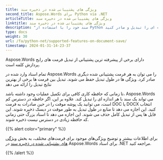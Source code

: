```yaml
---
title: ویژگی های پشتیبانی شده در ذخیره سند
second_title: Aspose.Words برای Python via .NET
articleTitle: ویژگی های پشتیبانی شده در ذخیره سند
linktitle: ویژگی های پشتیبانی شده در ذخیره سند
description: "سند خود را با استفاده از Python در هر قالب پشتیبانی شده ذخیره کنید. یک سند با هر اندازه ای را تبدیل و صادر کنید."
type: docs
weight: 30
url: /fa/python-net/supported-features-on-document-save/
timestamp: 2024-01-31-14-23-37
---
```


Aspose.Words دارای برخی از پیشرفته ترین پشتیبانی از تبدیل فرمت های رایج پردازش کلمه است.

تمام اسناد وارد شده در Aspose.Words را می توان به هر فرمت پشتیبانی شده دیگری صادر کرد. ویژگی ها در طول تبدیل حفظ می شوند. تبدیل بین فرمت ها برخی از بهترین نتایج تبدیل را ارائه می دهد

تا زمانی که حافظه کاری کافی برای تکمیل عملیات وجود داشته باشد، Aspose.Words می تواند یک سند با هر اندازه ای را تبدیل کند. علاوه بر این، اگر حافظه در دسترس کم است، می توانید یک پوشه موقت را در حین صادرات به فرمت DOC یا DOCX انتخاب کنید. این اجازه می دهد تا منابع در طول تبدیل به طور موقت در دیسک ذخیره شوند. این فایل ها پس از تبدیل کامل حذف می شوند. این اجازه می دهد تا اسناد بزرگ حتی زمانی که حافظه زیادی در دسترس نیست ذخیره شوند.

{{% alert color="primary" %}}

برای اطلاعات بیشتر و توضیح ویژگی‌های موجود برای فرمت‌های مختلف، به بخش [ویژگی های پشتیبانی شده در ذخیره سند](/words/fa/net/supported-features-on-document-save/) در Aspose.Words برای اسناد .NET مراجعه کنید.

{{% /alert %}}
